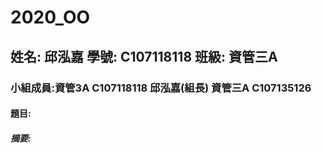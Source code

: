 # 2020_OO

## 姓名: 邱泓嘉 學號: C107118118 班級: 資管三A

### 小組成員:資管3A C107118118 邱泓嘉(組長) 資管三A C107135126

#### 題目:

##### 摘要:
